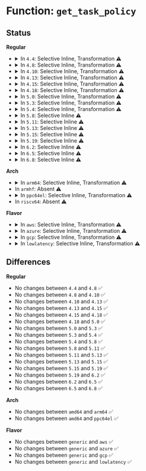 # Function: <code>get_task_policy</code>

## Status
<b>Regular</b>
<ul>
<li>
<details>
<summary>In <code>4.4</code>: Selective Inline, Transformation ⚠️</summary>

```c
struct mempolicy *get_task_policy(struct task_struct *p);
```

**Collision:** Unique Global

**Inline:** Selective

**Transformation:** True

**Instances:**

```
In mm/mempolicy.c (ffffffff811e03e0)
Location: mm/mempolicy.c:126
Inline: True
Inline callers:
  - mm/mempolicy.c:alloc_pages_current
  - mm/mempolicy.c:vma_policy_mof
Direct callers:
  - mm/mempolicy.c:alloc_pages_current
  - mm/mempolicy.c:vma_policy_mof
  - fs/proc/task_mmu.c:m_start
```
**Symbols:**

```
ffffffff811e03e0-ffffffff811e0416: get_task_policy.part.26 (STB_LOCAL)
ffffffff811e0d30-ffffffff811e0d4d: get_task_policy (STB_GLOBAL)
```
</details>
</li>
<li>
<details>
<summary>In <code>4.8</code>: Selective Inline, Transformation ⚠️</summary>

```c
struct mempolicy *get_task_policy(struct task_struct *p);
```

**Collision:** Unique Global

**Inline:** Selective

**Transformation:** True

**Instances:**

```
In mm/mempolicy.c (ffffffff811feb8b)
Location: mm/mempolicy.c:125
Inline: True
Inline callers:
  - mm/mempolicy.c:alloc_pages_current
  - mm/mempolicy.c:vma_policy_mof
Direct callers:
  - mm/mempolicy.c:alloc_pages_current
  - mm/mempolicy.c:vma_policy_mof
  - fs/proc/task_mmu.c:m_start
```
**Symbols:**

```
ffffffff811fe6c0-ffffffff811fe6f6: get_task_policy.part.31 (STB_LOCAL)
ffffffff811ff700-ffffffff811ff71d: get_task_policy (STB_GLOBAL)
```
</details>
</li>
<li>
<details>
<summary>In <code>4.10</code>: Selective Inline, Transformation ⚠️</summary>

```c
struct mempolicy *get_task_policy(struct task_struct *p);
```

**Collision:** Unique Global

**Inline:** Selective

**Transformation:** True

**Instances:**

```
In mm/mempolicy.c (ffffffff812103cd)
Location: mm/mempolicy.c:125
Inline: True
Inline callers:
  - mm/mempolicy.c:alloc_pages_current
  - mm/mempolicy.c:vma_policy_mof
Direct callers:
  - mm/mempolicy.c:alloc_pages_current
  - mm/mempolicy.c:vma_policy_mof
  - fs/proc/task_mmu.c:m_start
```
**Symbols:**

```
ffffffff8120f400-ffffffff8120f43c: get_task_policy.part.31 (STB_LOCAL)
ffffffff81210b50-ffffffff81210b6d: get_task_policy (STB_GLOBAL)
```
</details>
</li>
<li>
<details>
<summary>In <code>4.13</code>: Selective Inline, Transformation ⚠️</summary>

```c
struct mempolicy *get_task_policy(struct task_struct *p);
```

**Collision:** Unique Global

**Inline:** Selective

**Transformation:** True

**Instances:**

```
In mm/mempolicy.c (ffffffff8121aedc)
Location: mm/mempolicy.c:128
Inline: True
Inline callers:
  - mm/mempolicy.c:alloc_pages_current
  - mm/mempolicy.c:vma_policy_mof
Direct callers:
  - mm/mempolicy.c:alloc_pages_current
  - mm/mempolicy.c:vma_policy_mof
  - fs/proc/task_mmu.c:m_start
```
**Symbols:**

```
ffffffff8121ad40-ffffffff8121ad7c: get_task_policy.part.28 (STB_LOCAL)
ffffffff8121c4e0-ffffffff8121c4fe: get_task_policy (STB_GLOBAL)
```
</details>
</li>
<li>
<details>
<summary>In <code>4.15</code>: Selective Inline, Transformation ⚠️</summary>

```c
struct mempolicy *get_task_policy(struct task_struct *p);
```

**Collision:** Unique Global

**Inline:** Selective

**Transformation:** True

**Instances:**

```
In mm/mempolicy.c (ffffffff812360fc)
Location: mm/mempolicy.c:130
Inline: True
Inline callers:
  - mm/mempolicy.c:alloc_pages_current
  - mm/mempolicy.c:vma_policy_mof
Direct callers:
  - mm/mempolicy.c:alloc_pages_current
  - mm/mempolicy.c:vma_policy_mof
  - fs/proc/task_mmu.c:m_start
```
**Symbols:**

```
ffffffff81235f60-ffffffff81235f9c: get_task_policy.part.30 (STB_LOCAL)
ffffffff81237690-ffffffff812376ae: get_task_policy (STB_GLOBAL)
```
</details>
</li>
<li>
<details>
<summary>In <code>4.18</code>: Selective Inline, Transformation ⚠️</summary>

```c
struct mempolicy *get_task_policy(struct task_struct *p);
```

**Collision:** Unique Global

**Inline:** Selective

**Transformation:** True

**Instances:**

```
In mm/mempolicy.c (ffffffff8125909e)
Location: mm/mempolicy.c:130
Inline: True
Inline callers:
  - mm/mempolicy.c:alloc_pages_current
  - mm/mempolicy.c:vma_policy_mof
Direct callers:
  - mm/mempolicy.c:alloc_pages_current
  - mm/mempolicy.c:vma_policy_mof
  - fs/proc/task_mmu.c:m_start
```
**Symbols:**

```
ffffffff81258f70-ffffffff81258fac: get_task_policy.part.33 (STB_LOCAL)
ffffffff8125ab10-ffffffff8125ab2d: get_task_policy (STB_GLOBAL)
```
</details>
</li>
<li>
<details>
<summary>In <code>5.0</code>: Selective Inline, Transformation ⚠️</summary>

```c
struct mempolicy *get_task_policy(struct task_struct *p);
```

**Collision:** Unique Global

**Inline:** Selective

**Transformation:** True

**Instances:**

```
In mm/mempolicy.c (ffffffff8126d49e)
Location: mm/mempolicy.c:130
Inline: True
Inline callers:
  - mm/mempolicy.c:alloc_pages_current
  - mm/mempolicy.c:vma_policy_mof
Direct callers:
  - mm/mempolicy.c:alloc_pages_current
  - mm/mempolicy.c:vma_policy_mof
```
**Symbols:**

```
ffffffff8126d360-ffffffff8126d39c: get_task_policy.part.35 (STB_LOCAL)
ffffffff8126f2d0-ffffffff8126f2ed: get_task_policy (STB_GLOBAL)
```
</details>
</li>
<li>
<details>
<summary>In <code>5.3</code>: Selective Inline, Transformation ⚠️</summary>

```c
struct mempolicy *get_task_policy(struct task_struct *p);
```

**Collision:** Unique Global

**Inline:** Selective

**Transformation:** True

**Instances:**

```
In mm/mempolicy.c (ffffffff812888ff)
Location: mm/mempolicy.c:130
Inline: True
Inline callers:
  - mm/mempolicy.c:alloc_pages_current
  - mm/mempolicy.c:vma_policy_mof
Direct callers:
  - mm/mempolicy.c:alloc_pages_current
  - mm/mempolicy.c:vma_policy_mof
```
**Symbols:**

```
ffffffff81288720-ffffffff8128875e: get_task_policy.part.0 (STB_LOCAL)
ffffffff8128a8c0-ffffffff8128a8dd: get_task_policy (STB_GLOBAL)
```
</details>
</li>
<li>
<details>
<summary>In <code>5.4</code>: Selective Inline, Transformation ⚠️</summary>

```c
struct mempolicy *get_task_policy(struct task_struct *p);
```

**Collision:** Unique Global

**Inline:** Selective

**Transformation:** True

**Instances:**

```
In mm/mempolicy.c (ffffffff8129846f)
Location: mm/mempolicy.c:130
Inline: True
Inline callers:
  - mm/mempolicy.c:alloc_pages_current
  - mm/mempolicy.c:vma_policy_mof
Direct callers:
  - mm/mempolicy.c:alloc_pages_current
  - mm/mempolicy.c:vma_policy_mof
```
**Symbols:**

```
ffffffff81298290-ffffffff812982ce: get_task_policy.part.0 (STB_LOCAL)
ffffffff8129a430-ffffffff8129a44d: get_task_policy (STB_GLOBAL)
```
</details>
</li>
<li>
<details>
<summary>In <code>5.8</code>: Selective Inline ⚠️</summary>

```c
struct mempolicy *get_task_policy(struct task_struct *p);
```

**Collision:** Unique Global

**Inline:** Selective

**Transformation:** False

**Instances:**

```
In mm/mempolicy.c (ffffffff812d04fe)
Location: mm/mempolicy.c:156
Inline: True
Inline callers:
  - mm/mempolicy.c:mpol_misplaced
  - mm/mempolicy.c:mpol_misplaced
  - mm/mempolicy.c:alloc_pages_current
  - mm/mempolicy.c:alloc_pages_current
  - mm/mempolicy.c:alloc_pages_vma
  - mm/mempolicy.c:alloc_pages_vma
  - mm/mempolicy.c:huge_node
  - mm/mempolicy.c:huge_node
  - mm/mempolicy.c:vma_policy_mof
  - mm/mempolicy.c:vma_policy_mof
Direct callers:
  - fs/proc/task_mmu.c:hold_task_mempolicy
```
**Symbols:**

```
ffffffff812ce550-ffffffff812ce59a: get_task_policy (STB_GLOBAL)
```
</details>
</li>
<li>
<details>
<summary>In <code>5.11</code>: Selective Inline ⚠️</summary>

```c
struct mempolicy *get_task_policy(struct task_struct *p);
```

**Collision:** Unique Global

**Inline:** Selective

**Transformation:** False

**Instances:**

```
In mm/mempolicy.c (ffffffff812dc01e)
Location: mm/mempolicy.c:156
Inline: True
Inline callers:
  - mm/mempolicy.c:mpol_misplaced
  - mm/mempolicy.c:mpol_misplaced
  - mm/mempolicy.c:alloc_pages_current
  - mm/mempolicy.c:alloc_pages_current
  - mm/mempolicy.c:alloc_pages_vma
  - mm/mempolicy.c:alloc_pages_vma
  - mm/mempolicy.c:huge_node
  - mm/mempolicy.c:huge_node
  - mm/mempolicy.c:vma_policy_mof
  - mm/mempolicy.c:vma_policy_mof
Direct callers:
  - mm/hugetlb.c:allowed_mems_nr
  - fs/proc/task_mmu.c:hold_task_mempolicy
```
**Symbols:**

```
ffffffff812d94e0-ffffffff812d952a: get_task_policy (STB_GLOBAL)
```
</details>
</li>
<li>
<details>
<summary>In <code>5.13</code>: Selective Inline ⚠️</summary>

```c
struct mempolicy *get_task_policy(struct task_struct *p);
```

**Collision:** Unique Global

**Inline:** Selective

**Transformation:** False

**Instances:**

```
In mm/mempolicy.c (ffffffff812e389b)
Location: mm/mempolicy.c:156
Inline: True
Inline callers:
  - mm/mempolicy.c:mpol_misplaced
  - mm/mempolicy.c:mpol_misplaced
  - mm/mempolicy.c:alloc_pages
  - mm/mempolicy.c:alloc_pages
  - mm/mempolicy.c:alloc_pages_vma
  - mm/mempolicy.c:alloc_pages_vma
  - mm/mempolicy.c:huge_node
  - mm/mempolicy.c:huge_node
  - mm/mempolicy.c:vma_policy_mof
  - mm/mempolicy.c:vma_policy_mof
Direct callers:
  - fs/proc/task_mmu.c:hold_task_mempolicy
```
**Symbols:**

```
ffffffff812e0d60-ffffffff812e0daa: get_task_policy (STB_GLOBAL)
```
</details>
</li>
<li>
<details>
<summary>In <code>5.15</code>: Selective Inline ⚠️</summary>

```c
struct mempolicy *get_task_policy(struct task_struct *p);
```

**Collision:** Unique Global

**Inline:** Selective

**Transformation:** False

**Instances:**

```
In mm/mempolicy.c (ffffffff8132aae1)
Location: mm/mempolicy.c:158
Inline: True
Inline callers:
  - mm/mempolicy.c:mpol_misplaced
  - mm/mempolicy.c:mpol_misplaced
  - mm/mempolicy.c:alloc_pages
  - mm/mempolicy.c:alloc_pages
  - mm/mempolicy.c:alloc_pages_vma
  - mm/mempolicy.c:alloc_pages_vma
  - mm/mempolicy.c:huge_node
  - mm/mempolicy.c:huge_node
  - mm/mempolicy.c:vma_policy_mof
  - mm/mempolicy.c:vma_policy_mof
Direct callers:
  - fs/proc/task_mmu.c:hold_task_mempolicy
```
**Symbols:**

```
ffffffff81327f30-ffffffff81327fa3: get_task_policy (STB_GLOBAL)
```
</details>
</li>
<li>
<details>
<summary>In <code>5.19</code>: Selective Inline ⚠️</summary>

```c
struct mempolicy *get_task_policy(struct task_struct *p);
```

**Collision:** Unique Global

**Inline:** Selective

**Transformation:** False

**Instances:**

```
In mm/mempolicy.c (ffffffff8139a48a)
Location: mm/mempolicy.c:161
Inline: True
Inline callers:
  - mm/mempolicy.c:mpol_misplaced
  - mm/mempolicy.c:mpol_misplaced
  - mm/mempolicy.c:alloc_pages_bulk_array_mempolicy
  - mm/mempolicy.c:alloc_pages_bulk_array_mempolicy
  - mm/mempolicy.c:alloc_pages
  - mm/mempolicy.c:alloc_pages
  - mm/mempolicy.c:vma_alloc_folio
  - mm/mempolicy.c:vma_alloc_folio
  - mm/mempolicy.c:huge_node
  - mm/mempolicy.c:huge_node
  - mm/mempolicy.c:vma_policy_mof
  - mm/mempolicy.c:vma_policy_mof
Direct callers:
  - fs/proc/task_mmu.c:hold_task_mempolicy
```
**Symbols:**

```
ffffffff81397160-ffffffff813971f7: get_task_policy (STB_GLOBAL)
```
</details>
</li>
<li>
<details>
<summary>In <code>6.2</code>: Selective Inline ⚠️</summary>

```c
struct mempolicy *get_task_policy(struct task_struct *p);
```

**Collision:** Unique Global

**Inline:** Selective

**Transformation:** False

**Instances:**

```
In mm/mempolicy.c (ffffffff8141a4aa)
Location: mm/mempolicy.c:161
Inline: True
Inline callers:
  - mm/mempolicy.c:mpol_misplaced
  - mm/mempolicy.c:mpol_misplaced
  - mm/mempolicy.c:alloc_pages_bulk_array_mempolicy
  - mm/mempolicy.c:alloc_pages_bulk_array_mempolicy
  - mm/mempolicy.c:alloc_pages
  - mm/mempolicy.c:alloc_pages
  - mm/mempolicy.c:vma_alloc_folio
  - mm/mempolicy.c:vma_alloc_folio
  - mm/mempolicy.c:huge_node
  - mm/mempolicy.c:huge_node
  - mm/mempolicy.c:vma_policy_mof
  - mm/mempolicy.c:vma_policy_mof
Direct callers:
  - fs/proc/task_mmu.c:hold_task_mempolicy
```
**Symbols:**

```
ffffffff81416c20-ffffffff81416cb7: get_task_policy (STB_GLOBAL)
```
</details>
</li>
<li>
<details>
<summary>In <code>6.5</code>: Selective Inline ⚠️</summary>

```c
struct mempolicy *get_task_policy(struct task_struct *p);
```

**Collision:** Unique Global

**Inline:** Selective

**Transformation:** False

**Instances:**

```
In mm/mempolicy.c (ffffffff8144da38)
Location: mm/mempolicy.c:161
Inline: True
Inline callers:
  - mm/mempolicy.c:mpol_misplaced
  - mm/mempolicy.c:mpol_misplaced
  - mm/mempolicy.c:alloc_pages_bulk_array_mempolicy
  - mm/mempolicy.c:alloc_pages_bulk_array_mempolicy
  - mm/mempolicy.c:alloc_pages
  - mm/mempolicy.c:alloc_pages
  - mm/mempolicy.c:vma_alloc_folio
  - mm/mempolicy.c:vma_alloc_folio
  - mm/mempolicy.c:huge_node
  - mm/mempolicy.c:huge_node
  - mm/mempolicy.c:vma_policy_mof
  - mm/mempolicy.c:vma_policy_mof
Direct callers:
  - fs/proc/task_mmu.c:hold_task_mempolicy
```
**Symbols:**

```
ffffffff8144a160-ffffffff8144a1f7: get_task_policy (STB_GLOBAL)
```
</details>
</li>
<li>
<details>
<summary>In <code>6.8</code>: Selective Inline ⚠️</summary>

```c
struct mempolicy *get_task_policy(struct task_struct *p);
```

**Collision:** Unique Global

**Inline:** Selective

**Transformation:** False

**Instances:**

```
In mm/mempolicy.c (ffffffff8148603a)
Location: mm/mempolicy.c:166
Inline: True
Inline callers:
  - mm/mempolicy.c:alloc_pages_bulk_array_mempolicy
  - mm/mempolicy.c:alloc_pages_bulk_array_mempolicy
  - mm/mempolicy.c:folio_alloc
  - mm/mempolicy.c:folio_alloc
  - mm/mempolicy.c:vma_policy_mof
  - mm/mempolicy.c:vma_policy_mof
  - mm/mempolicy.c:do_mbind
  - mm/mempolicy.c:do_mbind
Direct callers:
  - mm/shmem.c:shmem_swapin_folio
  - mm/shmem.c:shmem_alloc_and_add_folio
  - mm/shmem.c:shmem_alloc_folio
  - mm/zswap.c:zswap_writeback_entry
  - fs/proc/task_mmu.c:hold_task_mempolicy
```
**Symbols:**

```
ffffffff81483bf0-ffffffff81483c87: get_task_policy (STB_GLOBAL)
```
</details>
</li>
</ul>
<b>Arch</b>
<ul>
<li>
<details>
<summary>In <code>arm64</code>: Selective Inline, Transformation ⚠️</summary>

```c
struct mempolicy *get_task_policy(struct task_struct *p);
```

**Collision:** Unique Global

**Inline:** Selective

**Transformation:** True

**Instances:**

```
In mm/mempolicy.c (ffff800010338448)
Location: mm/mempolicy.c:130
Inline: True
Inline callers:
  - mm/mempolicy.c:alloc_pages_current
  - mm/mempolicy.c:vma_policy_mof
Direct callers:
  - mm/mempolicy.c:alloc_pages_current
  - mm/mempolicy.c:vma_policy_mof
```
**Symbols:**

```
ffff800010337e38-ffff800010337eac: get_task_policy.part.0 (STB_LOCAL)
ffff800010338e10-ffff800010338e40: get_task_policy (STB_GLOBAL)
```
</details>
</li>
<li>
In <code>armhf</code>: Absent ⚠️
</li>
<li>
<details>
<summary>In <code>ppc64el</code>: Selective Inline, Transformation ⚠️</summary>

```c
struct mempolicy *get_task_policy(struct task_struct *p);
```

**Collision:** Unique Global

**Inline:** Selective

**Transformation:** True

**Instances:**

```
In mm/mempolicy.c (c000000000411994)
Location: mm/mempolicy.c:130
Inline: True
Inline callers:
  - mm/mempolicy.c:alloc_pages_current
  - mm/mempolicy.c:vma_policy_mof
Direct callers:
  - mm/mempolicy.c:alloc_pages_current
  - mm/mempolicy.c:vma_policy_mof
```
**Symbols:**

```
c000000000411650-c0000000004116a4: get_task_policy.part.0 (STB_LOCAL)
c0000000004136d0-c0000000004136f0: get_task_policy (STB_GLOBAL)
```
</details>
</li>
<li>
In <code>riscv64</code>: Absent ⚠️
</li>
</ul>
<b>Flavor</b>
<ul>
<li>
<details>
<summary>In <code>aws</code>: Selective Inline, Transformation ⚠️</summary>

```c
struct mempolicy *get_task_policy(struct task_struct *p);
```

**Collision:** Unique Global

**Inline:** Selective

**Transformation:** True

**Instances:**

```
In mm/mempolicy.c (ffffffff81290a4f)
Location: mm/mempolicy.c:130
Inline: True
Inline callers:
  - mm/mempolicy.c:alloc_pages_current
  - mm/mempolicy.c:vma_policy_mof
Direct callers:
  - mm/mempolicy.c:alloc_pages_current
  - mm/mempolicy.c:vma_policy_mof
```
**Symbols:**

```
ffffffff81290870-ffffffff812908ae: get_task_policy.part.0 (STB_LOCAL)
ffffffff81292a10-ffffffff81292a2d: get_task_policy (STB_GLOBAL)
```
</details>
</li>
<li>
<details>
<summary>In <code>azure</code>: Selective Inline, Transformation ⚠️</summary>

```c
struct mempolicy *get_task_policy(struct task_struct *p);
```

**Collision:** Unique Global

**Inline:** Selective

**Transformation:** True

**Instances:**

```
In mm/mempolicy.c (ffffffff812826cf)
Location: mm/mempolicy.c:130
Inline: True
Inline callers:
  - mm/mempolicy.c:alloc_pages_current
  - mm/mempolicy.c:vma_policy_mof
Direct callers:
  - mm/mempolicy.c:alloc_pages_current
  - mm/mempolicy.c:vma_policy_mof
```
**Symbols:**

```
ffffffff812824f0-ffffffff8128252e: get_task_policy.part.0 (STB_LOCAL)
ffffffff81284620-ffffffff8128463d: get_task_policy (STB_GLOBAL)
```
</details>
</li>
<li>
<details>
<summary>In <code>gcp</code>: Selective Inline, Transformation ⚠️</summary>

```c
struct mempolicy *get_task_policy(struct task_struct *p);
```

**Collision:** Unique Global

**Inline:** Selective

**Transformation:** True

**Instances:**

```
In mm/mempolicy.c (ffffffff8128e85f)
Location: mm/mempolicy.c:130
Inline: True
Inline callers:
  - mm/mempolicy.c:alloc_pages_current
  - mm/mempolicy.c:vma_policy_mof
Direct callers:
  - mm/mempolicy.c:alloc_pages_current
  - mm/mempolicy.c:vma_policy_mof
```
**Symbols:**

```
ffffffff8128e680-ffffffff8128e6be: get_task_policy.part.0 (STB_LOCAL)
ffffffff81290820-ffffffff8129083d: get_task_policy (STB_GLOBAL)
```
</details>
</li>
<li>
<details>
<summary>In <code>lowlatency</code>: Selective Inline, Transformation ⚠️</summary>

```c
struct mempolicy *get_task_policy(struct task_struct *p);
```

**Collision:** Unique Global

**Inline:** Selective

**Transformation:** True

**Instances:**

```
In mm/mempolicy.c (ffffffff8129e75f)
Location: mm/mempolicy.c:130
Inline: True
Inline callers:
  - mm/mempolicy.c:alloc_pages_current
  - mm/mempolicy.c:vma_policy_mof
Direct callers:
  - mm/mempolicy.c:alloc_pages_current
  - mm/mempolicy.c:vma_policy_mof
```
**Symbols:**

```
ffffffff8129e580-ffffffff8129e5be: get_task_policy.part.0 (STB_LOCAL)
ffffffff812a0650-ffffffff812a066d: get_task_policy (STB_GLOBAL)
```
</details>
</li>
</ul>

## Differences
<b>Regular</b>
<ul>
<li>
No changes between <code>4.4</code> and <code>4.8</code> ✅
</li>
<li>
No changes between <code>4.8</code> and <code>4.10</code> ✅
</li>
<li>
No changes between <code>4.10</code> and <code>4.13</code> ✅
</li>
<li>
No changes between <code>4.13</code> and <code>4.15</code> ✅
</li>
<li>
No changes between <code>4.15</code> and <code>4.18</code> ✅
</li>
<li>
No changes between <code>4.18</code> and <code>5.0</code> ✅
</li>
<li>
No changes between <code>5.0</code> and <code>5.3</code> ✅
</li>
<li>
No changes between <code>5.3</code> and <code>5.4</code> ✅
</li>
<li>
No changes between <code>5.4</code> and <code>5.8</code> ✅
</li>
<li>
No changes between <code>5.8</code> and <code>5.11</code> ✅
</li>
<li>
No changes between <code>5.11</code> and <code>5.13</code> ✅
</li>
<li>
No changes between <code>5.13</code> and <code>5.15</code> ✅
</li>
<li>
No changes between <code>5.15</code> and <code>5.19</code> ✅
</li>
<li>
No changes between <code>5.19</code> and <code>6.2</code> ✅
</li>
<li>
No changes between <code>6.2</code> and <code>6.5</code> ✅
</li>
<li>
No changes between <code>6.5</code> and <code>6.8</code> ✅
</li>
</ul>
<b>Arch</b>
<ul>
<li>
No changes between <code>amd64</code> and <code>arm64</code> ✅
</li>
<li>
No changes between <code>amd64</code> and <code>ppc64el</code> ✅
</li>
</ul>
<b>Flavor</b>
<ul>
<li>
No changes between <code>generic</code> and <code>aws</code> ✅
</li>
<li>
No changes between <code>generic</code> and <code>azure</code> ✅
</li>
<li>
No changes between <code>generic</code> and <code>gcp</code> ✅
</li>
<li>
No changes between <code>generic</code> and <code>lowlatency</code> ✅
</li>
</ul>
